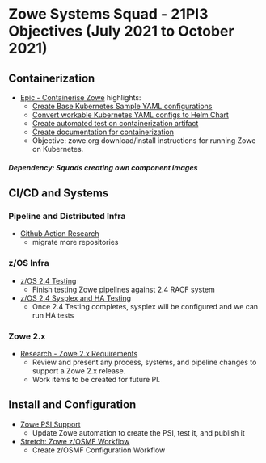 # Zowe Systems Squad - 21PI3 Objectives (July 2021 to October 2021)
## Containerization

* [Epic - Containerise Zowe](https://github.com/zowe/zowe-install-packaging/issues/793) highlights:
  - [Create Base Kubernetes Sample YAML configurations](https://github.com/zowe/zowe-install-packaging/issues/2243)
  - [Convert workable Kubernetes YAML configs to Helm Chart](https://github.com/zowe/zowe-install-packaging/issues/2247)
  - [Create automated test on containerization artifact](https://github.com/zowe/zowe-install-packaging/issues/2251)
  - [Create documentation for containerization](https://github.com/zowe/zowe-install-packaging/issues/2250)
  - Objective: zowe.org download/install instructions for running Zowe on Kubernetes.

##### Dependency: Squads creating own component images

## CI/CD and Systems

### Pipeline and Distributed Infra

* [Github Action Research](https://github.com/zowe/zowe-install-packaging/issues/1868)
  - migrate more repositories

### z/OS Infra

* [z/OS 2.4 Testing](https://github.com/zowe/zowe-install-packaging/issues/1397)
  - Finish testing Zowe pipelines against 2.4 RACF system
* [z/OS 2.4 Sysplex and HA Testing](https://github.com/zowe/zowe-install-packaging/issues/1479)
  - Once 2.4 Testing completes, sysplex will be configured and we can run HA tests

### Zowe 2.x

* [Research - Zowe 2.x Requirements](https://github.com/zowe/zowe-install-packaging/issues/2262)
  - Review and present any process, systems, and pipeline changes to support a Zowe 2.x release.
  - Work items to be created for future PI.
## Install and Configuration 

* [Zowe PSI Support](https://github.com/zowe/zowe-install-packaging/issues/1174)
  - Update Zowe automation to create the PSI, test it, and publish it
* [Stretch: Zowe z/OSMF Workflow](https://github.com/zowe/zowe-install-packaging/issues/2136)
  - Create z/OSMF Configuration Workflow
